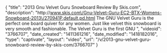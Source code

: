 {
    "title": "2013 Gnu Velvet Guru Snowboard Review By Skis.com",
    "description": "http:\/\/www.skis.com\/Gnu-Velvet-Guru-EC2-BTX-Womens-Snowboard-2013\/270941P,default,pd.html  The GNU Velvet Guru is the perfect one board quiver for any women. Just like velvet this snowboard is very smooth and fashionable. The Velvet Guru is the first GNU ",
    "videoid": "3766707",
    "date_created": "1411361216",
    "date_modified": "1418182016",
    "type": "captivate",
    "layout": "video",
    "url": "\/v\/2013-gnu-velvet-guru-snowboard-review-by-skis-com\/3766707"
}